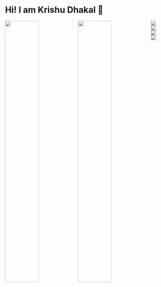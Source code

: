 # Hi! I am Krishu Dhakal 👋 

<img align="left" width="47%" src="https://github-readme-stats.vercel.app/api?username=DklKrishu&show_icons=true&theme=radical" />

<img align="left" width="47%" src="https://github-readme-stats.vercel.app/api/top-langs/?username=DklKrishu&layout=compact" />

<img src="https://img.shields.io/badge/react-%2320232a.svg?style=for-the-badge&logo=react&logoColor=%2361DAFB" />

<img src="https://img.shields.io/badge/javascript-%23323330.svg?style=for-the-badge&logo=javascript&logoColor=%23F7DF1E" />

<img src ="https://img.shields.io/badge/Canva-%2300C4CC.svg?style=for-the-badge&logo=Canva&logoColor=white"/>

<img src ="https://img.shields.io/badge/style=for-the-badge&logo=flutter&logoColor=white"/>
